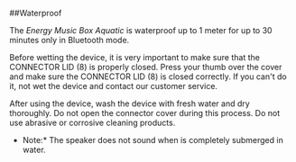 ##Waterproof

The *Energy Music Box Aquatic* is waterproof up to 1 meter for up to 30 minutes only in Bluetooth mode.

Before wetting the device, it is very important to make sure that the CONNECTOR LID (8) is properly closed. Press your thumb over the cover and make sure the CONNECTOR LID (8) is closed correctly. If you can't do it, not wet the device and contact our customer service.

After using the device, wash the device with fresh water and dry thoroughly. Do not open the connector cover during this process. Do not use abrasive or corrosive cleaning products.

* Note:* The speaker does not sound when is completely submerged in water.
